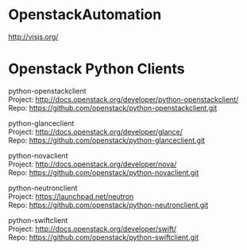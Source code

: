 # OpenstackAutomation

http://visjs.org/


# Openstack Python Clients

python-openstackclient  
Project: http://docs.openstack.org/developer/python-openstackclient/  
Repo: https://github.com/openstack/python-openstackclient.git  

python-glanceclient  
Project: http://docs.openstack.org/developer/glance/  
Repo: https://github.com/openstack/python-glanceclient.git  

python-novaclient  
Project: http://docs.openstack.org/developer/nova/  
Repo: https://github.com/openstack/python-novaclient.git  

python-neutronclient  
Project: https://launchpad.net/neutron  
Repo: https://github.com/openstack/python-neutronclient.git  

python-swiftclient  
Project: http://docs.openstack.org/developer/swift/  
Repo: https://github.com/openstack/python-swiftclient.git  